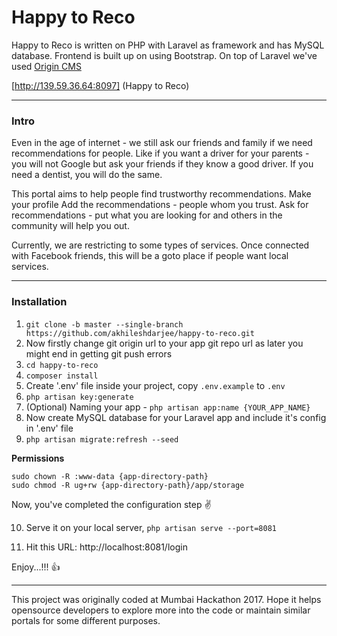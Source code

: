 # Happy to Reco

Happy to Reco is written on PHP with Laravel as framework and has MySQL database.
Frontend is built up on using Bootstrap.
On top of Laravel we've used [Origin CMS](https://github.com/akhileshdarjee/origin-cms)

[http://139.59.36.64:8097] (Happy to Reco)

---

### Intro

Even in the age of internet - we still ask our friends and family if we need recommendations for people.
Like if you want a driver for your parents - you will not Google but ask your friends if they know a good driver.
If you need a dentist, you will do the same.

This portal aims to help people find trustworthy recommendations.
Make your profile
Add the recommendations - people whom you trust.
Ask for recommendations - put what you are looking for and others in the community will help you out.

Currently, we are restricting to some types of services.
Once connected with Facebook friends, this will be a goto place if people want local services.

---

### Installation

1. `git clone -b master --single-branch https://github.com/akhileshdarjee/happy-to-reco.git`
2. Now firstly change git origin url to your app git repo url as later you might end in getting git push errors
3. `cd happy-to-reco`
4. `composer install`
5. Create '.env' file inside your project, copy `.env.example` to `.env`
6. `php artisan key:generate`
7. (Optional) Naming your app - `php artisan app:name {YOUR_APP_NAME}`
8. Now create MySQL database for your Laravel app and include it's config in '.env' file
9. `php artisan migrate:refresh --seed`


**Permissions**

`sudo chown -R :www-data {app-directory-path}`  
`sudo chmod -R ug+rw {app-directory-path}/app/storage`

  
Now, you've completed the configuration step :v:

10. Serve it on your local server, `php artisan serve --port=8081`
  
11. Hit this URL: http://localhost:8081/login

Enjoy...!!! :thumbsup:

---

This project was originally coded at Mumbai Hackathon 2017.
Hope it helps opensource developers to explore more into the code or maintain similar portals for some different purposes.
